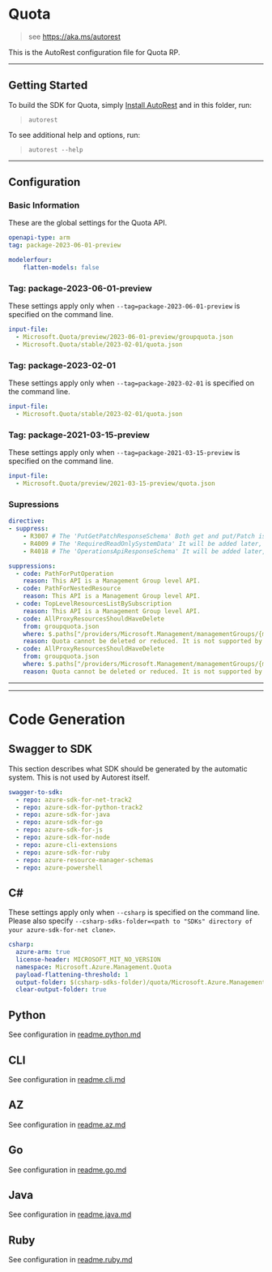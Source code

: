# Quota

> see https://aka.ms/autorest

This is the AutoRest configuration file for Quota RP.

---

## Getting Started

To build the SDK for Quota, simply [Install AutoRest](https://aka.ms/autorest/install) and in this folder, run:

> `autorest`

To see additional help and options, run:

> `autorest --help`

---

## Configuration

### Basic Information

These are the global settings for the Quota API.

``` yaml
openapi-type: arm
tag: package-2023-06-01-preview
```

``` yaml
modelerfour:
    flatten-models: false
```

### Tag: package-2023-06-01-preview

These settings apply only when `--tag=package-2023-06-01-preview` is specified on the command line.

``` yaml $(tag) == 'package-2023-06-01-preview'
input-file:
  - Microsoft.Quota/preview/2023-06-01-preview/groupquota.json
  - Microsoft.Quota/stable/2023-02-01/quota.json
```

### Tag: package-2023-02-01

These settings apply only when `--tag=package-2023-02-01` is specified on the command line.

``` yaml $(tag) == 'package-2023-02-01'
input-file:
  - Microsoft.Quota/stable/2023-02-01/quota.json
```

### Tag: package-2021-03-15-preview

These settings apply only when `--tag=package-2021-03-15-preview` is specified on the command line.

``` yaml $(tag) == 'package-2021-03-15-preview'
input-file:
  - Microsoft.Quota/preview/2021-03-15-preview/quota.json
```

### Supressions

``` yaml
directive:
- suppress:
    - R3007 # The 'PutGetPatchResponseSchema' Both get and put/Patch is using same data model - CurrentQuotaLimitBase.
    - R4009 # The 'RequiredReadOnlySystemData' It will be added later, if needed.
    - R4018 # The 'OperationsApiResponseSchema' It will be added later, if needed. The current API provides in this format.
```

``` yaml
suppressions:
  - code: PathForPutOperation
    reason: This API is a Management Group level API.
  - code: PathForNestedResource
    reason: This API is a Management Group level API.
  - code: TopLevelResourcesListBySubscription
    reason: This API is a Management Group level API.
  - code: AllProxyResourcesShouldHaveDelete
    from: groupquota.json
    where: $.paths["/providers/Microsoft.Management/managementGroups/{managementGroupId}/subscriptions/{subscriptionId}/providers/Microsoft.Quota/groupQuotas/{groupQuotaName}/quotaAllocations/{resourceName}"].delete
    reason: Quota cannot be deleted or reduced. It is not supported by any resource provider.
  - code: AllProxyResourcesShouldHaveDelete
    from: groupquota.json
    where: $.paths["/providers/Microsoft.Management/managementGroups/{managementGroupId}/providers/Microsoft.Quota/groupQuotas/{groupQuotaName}/groupQuotaLimits/{resourceName}".delete
    reason: Quota cannot be deleted or reduced. It is not supported by any resource provider.
```

---

---

# Code Generation

## Swagger to SDK

This section describes what SDK should be generated by the automatic system.
This is not used by Autorest itself.

``` yaml $(swagger-to-sdk)
swagger-to-sdk:
  - repo: azure-sdk-for-net-track2
  - repo: azure-sdk-for-python-track2
  - repo: azure-sdk-for-java
  - repo: azure-sdk-for-go
  - repo: azure-sdk-for-js
  - repo: azure-sdk-for-node
  - repo: azure-cli-extensions
  - repo: azure-sdk-for-ruby
  - repo: azure-resource-manager-schemas
  - repo: azure-powershell
```

## C#

These settings apply only when `--csharp` is specified on the command line.
Please also specify `--csharp-sdks-folder=<path to "SDKs" directory of your azure-sdk-for-net clone>`.

``` yaml $(csharp)
csharp:
  azure-arm: true
  license-header: MICROSOFT_MIT_NO_VERSION
  namespace: Microsoft.Azure.Management.Quota
  payload-flattening-threshold: 1
  output-folder: $(csharp-sdks-folder)/quota/Microsoft.Azure.Management.Quota/src/Generated
  clear-output-folder: true
```

## Python

See configuration in [readme.python.md](./readme.python.md)

## CLI

See configuration in [readme.cli.md](./readme.cli.md)

## AZ

See configuration in [readme.az.md](./readme.az.md)

## Go

See configuration in [readme.go.md](./readme.go.md)

## Java

See configuration in [readme.java.md](./readme.java.md)

## Ruby

See configuration in [readme.ruby.md](./readme.ruby.md)
